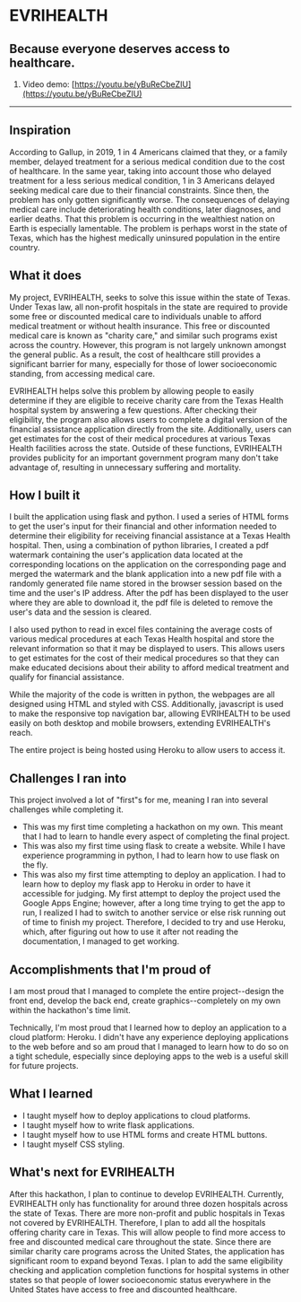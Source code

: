 # EVRIHEALTH

## Because everyone deserves access to healthcare.

1. Video demo: [https://youtu.be/yBuReCbeZIU](https://youtu.be/yBuReCbeZIU)

---

## Inspiration
According to Gallup, in 2019, 1 in 4 Americans claimed that they, or a family member, delayed treatment for a serious medical condition due to the cost of healthcare. In the same year, taking into account those who delayed treatment for a less serious medical condition, 1 in 3 Americans delayed seeking medical care due to their financial constraints. Since then, the problem has only gotten significantly worse. The consequences of delaying medical care include deteriorating health conditions, later diagnoses, and earlier deaths. That this problem is occurring in the wealthiest nation on Earth is especially lamentable. The problem is perhaps worst in the state of Texas, which has the highest medically uninsured population in the entire country. 

## What it does
My project, EVRIHEALTH, seeks to solve this issue within the state of Texas. Under Texas law, all non-profit hospitals in the state are required to provide some free or discounted medical care to individuals unable to afford medical treatment or without health insurance. This free or discounted medical care is known as "charity care," and similar such programs exist across the country. However, this program is not largely unknown amongst the general public. As a result, the cost of healthcare still provides a significant barrier for many, especially for those of lower socioeconomic standing, from accessing medical care.

EVRIHEALTH helps solve this problem by allowing people to easily determine if they are eligible to receive charity care from the Texas Health hospital system by answering a few questions. After checking their eligibility, the program also allows users to complete a digital version of the financial assistance application directly from the site. Additionally, users can get estimates for the cost of their medical procedures at various Texas Health facilities across the state. Outside of these functions, EVRIHEALTH provides publicity for an important government program many don't take advantage of, resulting in unnecessary suffering and mortality.

## How I built it
I built the application using flask and python. I used a series of HTML forms to get the user's input for their financial and other information needed to determine their eligibility for receiving financial assistance at a Texas Health hospital. Then, using a combination of python libraries, I created a pdf watermark containing the user's application data located at the corresponding locations on the application on the corresponding page and merged the watermark and the blank application into a new pdf file with a randomly generated file name stored in the browser session based on the time and the user's IP address. After the pdf has been displayed to the user where they are able to download it, the pdf file is deleted to remove the user's data and the session is cleared. 

I also used python to read in excel files containing the average costs of various medical procedures at each Texas Health hospital and store the relevant information so that it may be displayed to users. This allows users to get estimates for the cost of their medical procedures so that they can make educated decisions about their ability to afford medical treatment and qualify for financial assistance.

While the majority of the code is written in python, the webpages are all designed using HTML and styled with CSS. Additionally, javascript is used to make the responsive top navigation bar, allowing EVRIHEALTH to be used easily on both desktop and mobile browsers, extending EVRIHEALTH's reach.

The entire project is being hosted using Heroku to allow users to access it.

## Challenges I ran into
This project involved a lot of "first"s for me, meaning I ran into several challenges while completing it.

+ This was my first time completing a hackathon on my own. This meant that I had to learn to handle every aspect of completing the final project.
+ This was also my first time using flask to create a website. While I have experience programming in python, I had to learn how to use flask on the fly.
+ This was also my first time attempting to deploy an application. I had to learn how to deploy my flask app to Heroku in order to have it accessible for judging. My first attempt to deploy the project used the Google Apps Engine; however, after a long time trying to get the app to run, I realized I had to switch to another service or else risk running out of time to finish my project. Therefore, I decided to try and use Heroku, which, after figuring out how to use it after not reading the documentation, I managed to get working.

## Accomplishments that I'm proud of
I am most proud that I managed to complete the entire project--design the front end, develop the back end, create graphics--completely on my own within the hackathon's time limit.

Technically, I'm most proud that I learned how to deploy an application to a cloud platform: Heroku. I didn't have any experience deploying applications to the web before and so am proud that I managed to learn how to do so on a tight schedule, especially since deploying apps to the web is a useful skill for future projects.

## What I learned
+ I taught myself how to deploy applications to cloud platforms.
+ I taught myself how to write flask applications.
+ I taught myself how to use HTML forms and create HTML buttons.
+ I taught myself CSS styling.

## What's next for EVRIHEALTH
After this hackathon, I plan to continue to develop EVRIHEALTH. Currently, EVRIHEALTH only has functionality for around three dozen hospitals across the state of Texas. There are more non-profit and public hospitals in Texas not covered by EVRIHEALTH. Therefore, I plan to add all the hospitals offering charity care in Texas. This will allow people to find more access to free and discounted medical care throughout the state. Since there are similar charity care programs across the United States, the application has significant room to expand beyond Texas. I plan to add the same eligibility checking and application completion functions for hospital systems in other states so that people of lower socioeconomic status everywhere in the United States have access to free and discounted healthcare.
